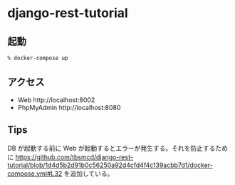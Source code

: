 # django-rest-tutorial

## 起動

```bash
% docker-compose up
```

## アクセス

- Web http://localhost:8002 
- PhpMyAdmin http://localhost:8080 

## Tips

DB が起動する前に Web が起動するとエラーが発生する。それを防止するために https://github.com/tbsmcd/django-rest-tutorial/blob/1d4d5b2d91b0c56250a92d4cfd4f4c139acbb7d1/docker-compose.yml#L32 を追加している。 